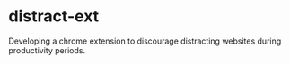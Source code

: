 # distract-ext
Developing a chrome extension to discourage distracting websites during productivity periods.
